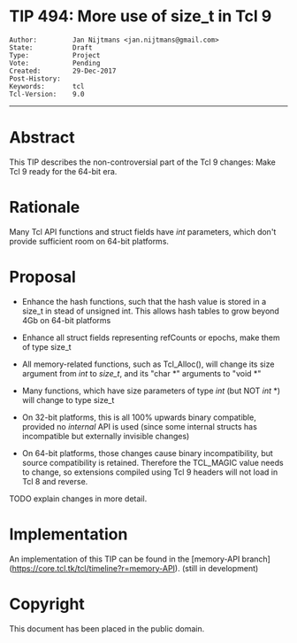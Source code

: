 # TIP 494: More use of size_t in Tcl 9
	Author:         Jan Nijtmans <jan.nijtmans@gmail.com>
	State:          Draft
	Type:           Project
	Vote:           Pending
	Created:        29-Dec-2017
	Post-History:
	Keywords:       tcl
	Tcl-Version:    9.0
-----

# Abstract

This TIP describes the non-controversial part of the Tcl 9 changes: Make Tcl 9 ready for the 64-bit era.

# Rationale

Many Tcl API functions and struct fields have _int_ parameters, which don't provide sufficient room on 64-bit platforms.

# Proposal

  * Enhance the hash functions, such that the hash value is stored in a size\_t in stead of unsigned int. This allows hash tables to grow beyond 4Gb on 64-bit platforms

  * Enhance all struct fields representing refCounts or epochs, make them of type size_t

  * All memory-related functions, such as Tcl\_Alloc\(\), will change its size argument from _int_ to _size\_t_, and its "char *" arguments to "void *"
  
  * Many functions, which have size parameters of type _int_ (but NOT _int_ *) will change to type size\_t

  * On 32-bit platforms, this is all 100% upwards binary compatible, provided no _internal_ API is used (since some internal structs has incompatible but externally invisible changes)

  * On 64-bit platforms, those changes cause binary incompatibility, but source compatibility is retained. Therefore the TCL_MAGIC value needs to change, so extensions compiled using Tcl 9 headers will not load in Tcl 8 and reverse.

TODO explain changes in more detail.

# Implementation

An implementation of this TIP can be found in the [memory-API branch]
(https://core.tcl.tk/tcl/timeline?r=memory-API). (still in development)

# Copyright

This document has been placed in the public domain.

